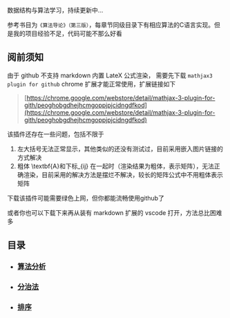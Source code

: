 
数据结构与算法学习，持续更新中...

参考书目为`《算法导论》（第三版）`，每章节同级目录下有相应算法的C语言实现。但是我的项目经验不足，代码可能不那么好看

## 阅前须知

由于 github 不支持 markdown 内置 LateX 公式渲染，
需要先下载 `mathjax3 plugin for github` chrome 扩展才能正常使用，扩展链接如下

> [https://chrome.google.com/webstore/detail/mathjax-3-plugin-for-gith/peoghobgdhejhcmgoppjpjcidngdfkod](https://chrome.google.com/webstore/detail/mathjax-3-plugin-for-gith/peoghobgdhejhcmgoppjpjcidngdfkod)

该插件还存在一些问题，包括不限于

1. 左大括号无法正常显示，其他类似的还没有测试过，目前采用嵌入图片链接的方式解决
2. 粗体 \textbf{A}和下标_{ij} 在一起时（渲染结果为粗体，表示矩阵），无法正确渲染，目前采用的解决方法是摆烂不解决，较长的矩阵公式中不用粗体表示矩阵

下载该插件可能需要绿色上网，但你都能流畅使用github了

或者你也可以下载下来再从装有 markdown 扩展的 vscode 打开，方法总比困难多

## 目录

* ### [算法分析](./1-Analysis-of-Algorithms/Analysis-of-Algorithms.md)

* ### [分治法](./2-Divide-and-Conquer/Divide-and-Conquer.md)

* ### [排序](./3-Sort/Sort.md)
